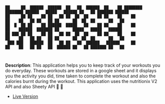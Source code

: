 ```text

██     ██  ██████  ██████  ██   ██  ██████  ██    ██ ████████     ████████ ██████   █████   ██████ ██   ██ ███████ ██████  
██     ██ ██    ██ ██   ██ ██  ██  ██    ██ ██    ██    ██           ██    ██   ██ ██   ██ ██      ██  ██  ██      ██   ██ 
██  █  ██ ██    ██ ██████  █████   ██    ██ ██    ██    ██           ██    ██████  ███████ ██      █████   █████   ██████  
██ ███ ██ ██    ██ ██   ██ ██  ██  ██    ██ ██    ██    ██           ██    ██   ██ ██   ██ ██      ██  ██  ██      ██   ██ 
 ███ ███   ██████  ██   ██ ██   ██  ██████   ██████     ██           ██    ██   ██ ██   ██  ██████ ██   ██ ███████ ██   ██ 
                                                                                                           

```

**Description**: This application helps you to keep track of your workouts you do everyday. These workouts are stored in a google sheet and it displays you the activity you did, time taken to complete the workout and also the calories burnt during the workout. This application uses the nutritionix V2 API and also Sheety API :muscle: :running:

- [Live Version](https://replit.com/@MihirMore1/Workout-Tracker#main.py)
